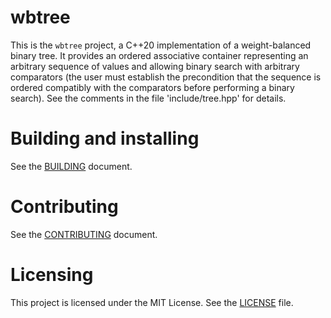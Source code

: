 # wbtree

This is the `wbtree` project, a C++20 implementation of a weight-balanced
binary tree. It provides an ordered associative container representing
an arbitrary sequence of values and allowing binary search with arbitrary
comparators (the user must establish the precondition that the sequence
is ordered compatibly with the comparators before performing a binary
search). See the comments in the file 'include/tree.hpp' for details.

# Building and installing

See the [BUILDING](BUILDING.md) document.

# Contributing

See the [CONTRIBUTING](CONTRIBUTING.md) document.

# Licensing

This project is licensed under the MIT License.
See the [LICENSE](LICENSE.txt) file.
